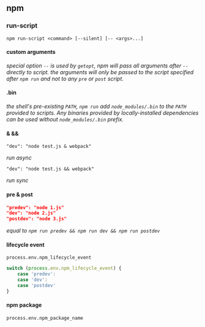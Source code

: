 ## npm

### run-script

`npm run-script <command> [--silent] [-- <args>...]`

#### custom arguments

*special option `--` is used by `getopt`, npm will pass all arguments after `--` directly to script.
the arguments will only be passed to the script specified after `npm run` and not to any `pre` or `post` script.*

#### .bin

*the shell's pre-existing `PATH`, `npm run` add `node_modules/.bin` to the `PATH` provided to scripts. Any binaries provided by locally-installed dependencies can be used without `node_modules/.bin` prefix.*

#### & &&

`"dev": "node test.js & webpack"`

*run async*

`"dev": "node test.js && webpack"`

*run sync*

#### pre & post

```json
"predev": "node 1.js"
"dev": "node 2.js"
"postdev": "node 3.js"
```

*equal to `npm run predev && npm run dev && npm run postdev`*

#### lifecycle event

`process.env.npm_lifecycle_event`

```JavaScript
switch (process.env.npm_lifecycle_event) {
    case 'predev':
    case 'dev':
    case 'postdev'
}
```

#### npm package

`process.env.npm_package_name`
